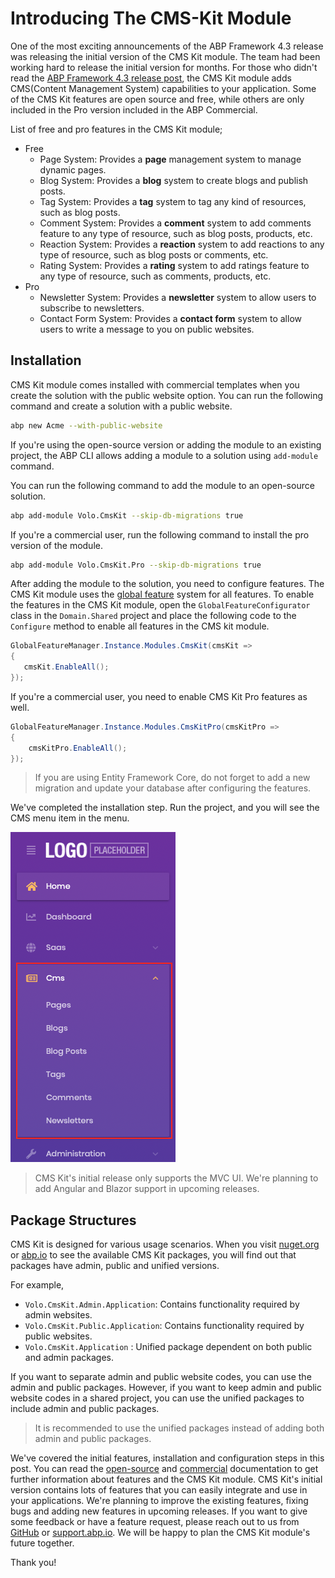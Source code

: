 # Introducing The CMS-Kit Module

One of the most exciting announcements of the ABP Framework 4.3 release was releasing the initial version of the CMS Kit module. The team had been working hard to release the initial version for months. For those who didn't read the [ABP Framework 4.3 release post](https://blog.abp.io/abp/ABP-Framework-4.3-RC-Has-Been-Published), the CMS Kit module adds CMS(Content Management System) capabilities to your application. Some of the CMS Kit features are open source and free, while others are only included in the Pro version included in the ABP Commercial. 

List of free and pro features in the CMS Kit module;

- Free
  - Page System: Provides a **page** management system to manage dynamic pages.
  - Blog System: Provides a **blog** system to create blogs and publish posts.
  - Tag System: Provides a **tag** system to tag any kind of resources, such as blog posts.
  - Comment System: Provides a **comment** system to add comments feature to any type of resource, such as blog posts, products, etc.
  - Reaction System: Provides a **reaction** system to add reactions to any type of resource, such as blog posts or comments, etc.
  - Rating System: Provides a **rating** system to add ratings feature to any type of resource, such as comments, products, etc.
- Pro
  - Newsletter System: Provides a **newsletter** system to allow users to subscribe to newsletters.
  - Contact Form System: Provides a **contact form** system to allow users to write a message to you on public websites.

## Installation

CMS Kit module comes installed with commercial templates when you create the solution with the public website option. You can run the following command and create a solution with a public website. 

```bash
abp new Acme --with-public-website
```

If you're using the open-source version or adding the module to an existing project, the ABP CLI allows adding a module to a solution using `add-module` command.

You can run the following command to add the module to an open-source solution. 

```bash
abp add-module Volo.CmsKit --skip-db-migrations true
```

If you're a commercial user, run the following command to install the pro version of the module. 

```bash
abp add-module Volo.CmsKit.Pro --skip-db-migrations true
```

After adding the module to the solution, you need to configure features. The CMS Kit module uses the [global feature](https://docs.abp.io/en/abp/latest/Global-Features) system for all features. To enable the features in the CMS Kit module, open the `GlobalFeatureConfigurator` class in the `Domain.Shared` project and place the following code to the `Configure` method to enable all features in the CMS kit module.

 ```csharp
GlobalFeatureManager.Instance.Modules.CmsKit(cmsKit =>
{
    cmsKit.EnableAll();
});
 ```

If you're a commercial user, you need to enable CMS Kit Pro features as well.

```csharp
GlobalFeatureManager.Instance.Modules.CmsKitPro(cmsKitPro =>
{
    cmsKitPro.EnableAll();
});
```

> If you are using Entity Framework Core, do not forget to add a new migration and update your database after configuring the features.

We've completed the installation step. Run the project, and you will see the CMS menu item in the menu. 

![cms-kit-menu](cms-kit-menu.png)

> CMS Kit's initial release only supports the MVC UI. We're planning to add Angular and Blazor support in upcoming releases.

## Package Structures

CMS Kit is designed for various usage scenarios. When you visit [nuget.org](https://www.nuget.org/packages?q=Volo.CmsKit) or [abp.io](https://abp.io/packages?moduleName=Volo.CmsKit.Pro) to see the available CMS Kit packages, you will find out that packages have admin, public and unified versions.

For example,

  - `Volo.CmsKit.Admin.Application`: Contains functionality required by admin websites.
  - `Volo.CmsKit.Public.Application`: Contains functionality required by public websites.
  - `Volo.CmsKit.Application` : Unified package dependent on both public and admin packages.

 If you want to separate admin and public website codes, you can use the admin and public packages. However, if you want to keep admin and public website codes in a shared project, you can use the unified packages to include admin and public packages. 

> It is recommended to use the unified packages instead of adding both admin and public packages.



We've covered the initial features, installation and configuration steps in this post. You can read the [open-source](https://docs.abp.io/en/abp/latest/Modules/Cms-Kit/Index) and [commercial](https://docs.abp.io/en/commercial/latest/modules/CMS-Kit) documentation to get further information about features and the CMS Kit module. CMS Kit's initial version contains lots of features that you can easily integrate and use in your applications. We're planning to improve the existing features, fixing bugs and adding new features in upcoming releases. If you want to give some feedback or have a feature request, please reach out to us from [GitHub](https://github.com/abpframework/abp) or [support.abp.io](https://support.abp.io). We will be happy to plan the CMS Kit module's future together.

Thank you!

